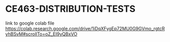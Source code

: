 # CE463-DISTRIBUTION-TESTS
link to google colab file
https://colab.research.google.com/drive/1iDqXFygEp72MU0G9GVmo_rgtcRyhBSvM#scrollTo=oZ_EI9yQBxVO
